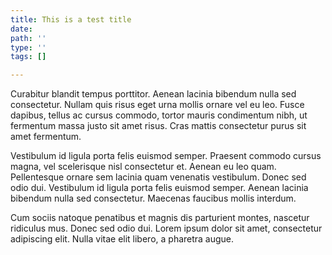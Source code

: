 ```yaml
---
title: This is a test title
date: 
path: ''
type: ''
tags: []

---
```

Curabitur blandit tempus porttitor. Aenean lacinia bibendum nulla sed consectetur. Nullam quis risus eget urna mollis ornare vel eu leo. Fusce dapibus, tellus ac cursus commodo, tortor mauris condimentum nibh, ut fermentum massa justo sit amet risus. Cras mattis consectetur purus sit amet fermentum.

Vestibulum id ligula porta felis euismod semper. Praesent commodo cursus magna, vel scelerisque nisl consectetur et. Aenean eu leo quam. Pellentesque ornare sem lacinia quam venenatis vestibulum. Donec sed odio dui. Vestibulum id ligula porta felis euismod semper. Aenean lacinia bibendum nulla sed consectetur. Maecenas faucibus mollis interdum.

Cum sociis natoque penatibus et magnis dis parturient montes, nascetur ridiculus mus. Donec sed odio dui. Lorem ipsum dolor sit amet, consectetur adipiscing elit. Nulla vitae elit libero, a pharetra augue.